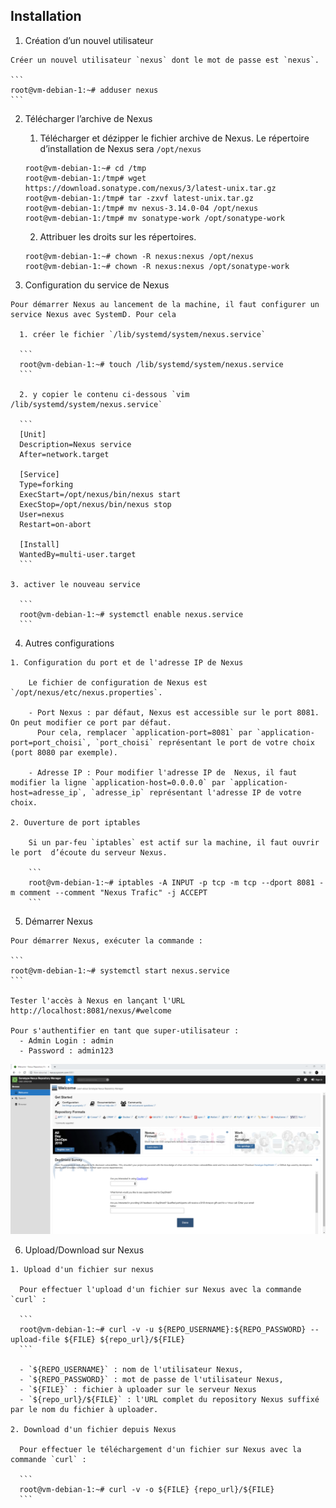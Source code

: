 ## Installation

  1. Création d’un nouvel utilisateur

    Créer un nouvel utilisateur `nexus` dont le mot de passe est `nexus`.

    ```
    root@vm-debian-1:~# adduser nexus
    ```

  2. Télécharger l’archive de Nexus

      1. Télécharger et dézipper le fichier archive de Nexus. Le répertoire d’installation de Nexus sera `/opt/nexus`

      ```nexus/
      root@vm-debian-1:~# cd /tmp
      root@vm-debian-1:/tmp# wget https://download.sonatype.com/nexus/3/latest-unix.tar.gz
      root@vm-debian-1:/tmp# tar -zxvf latest-unix.tar.gz
      root@vm-debian-1:/tmp# mv nexus-3.14.0-04 /opt/nexus
      root@vm-debian-1:/tmp# mv sonatype-work /opt/sonatype-work
      ```

      2. Attribuer les droits sur les répertoires.

      ```
      root@vm-debian-1:~# chown -R nexus:nexus /opt/nexus
      root@vm-debian-1:~# chown -R nexus:nexus /opt/sonatype-work
      ```

  3. Configuration du service de Nexus

    Pour démarrer Nexus au lancement de la machine, il faut configurer un service Nexus avec SystemD. Pour cela

      1. créer le fichier `/lib/systemd/system/nexus.service`

      ```
      root@vm-debian-1:~# touch /lib/systemd/system/nexus.service
      ```

      2. y copier le contenu ci-dessous `vim /lib/systemd/system/nexus.service`

      ```
      [Unit]
      Description=Nexus service
      After=network.target

      [Service]
      Type=forking
      ExecStart=/opt/nexus/bin/nexus start
      ExecStop=/opt/nexus/bin/nexus stop
      User=nexus
      Restart=on-abort

      [Install]
      WantedBy=multi-user.target
      ```

    3. activer le nouveau service

      ```
      root@vm-debian-1:~# systemctl enable nexus.service
      ```

  4. Autres configurations

    1. Configuration du port et de l'adresse IP de Nexus

        Le fichier de configuration de Nexus est `/opt/nexus/etc/nexus.properties`.

        - Port Nexus : par défaut, Nexus est accessible sur le port 8081. On peut modifier ce port par défaut.
          Pour cela, remplacer `application-port=8081` par `application-port=port_choisi`, `port_choisi` représentant le port de votre choix (port 8080 par exemple).

        - Adresse IP : Pour modifier l'adresse IP de  Nexus, il faut modifier la ligne `application-host=0.0.0.0` par `application-host=adresse_ip`, `adresse_ip` représentant l'adresse IP de votre choix.

    2. Ouverture de port iptables

        Si un par-feu `iptables` est actif sur la machine, il faut ouvrir le port  d’écoute du serveur Nexus.

        ```
        root@vm-debian-1:~# iptables -A INPUT -p tcp -m tcp --dport 8081 -m comment --comment "Nexus Trafic" -j ACCEPT
        ```

  5. Démarrer Nexus

    Pour démarrer Nexus, exécuter la commande :

    ```
    root@vm-debian-1:~# systemctl start nexus.service
    ```

    Tester l'accès à Nexus en lançant l'URL http://localhost:8081/nexus/#welcome

    Pour s'authentifier en tant que super-utilisateur :
      - Admin Login : admin
      - Password : admin123


  ![gras](pictures/Capture.PNG)

  6. Upload/Download sur Nexus

    1. Upload d'un fichier sur nexus

      Pour effectuer l'upload d'un fichier sur Nexus avec la commande `curl` :

      ```
      root@vm-debian-1:~# curl -v -u ${REPO_USERNAME}:${REPO_PASSWORD} --upload-file ${FILE} ${repo_url}/${FILE}
      ```

      - `${REPO_USERNAME}` : nom de l'utilisateur Nexus,
      - `${REPO_PASSWORD}` : mot de passe de l'utilisateur Nexus,
      - `${FILE}` : fichier à uploader sur le serveur Nexus
      - `${repo_url}/${FILE}` : l'URL complet du repository Nexus suffixé par le nom du fichier à uploader.

    2. Download d'un fichier depuis Nexus

      Pour effectuer le téléchargement d'un fichier sur Nexus avec la commande `curl` :

      ```
      root@vm-debian-1:~# curl -v -o ${FILE} {repo_url}/${FILE}
      ```
